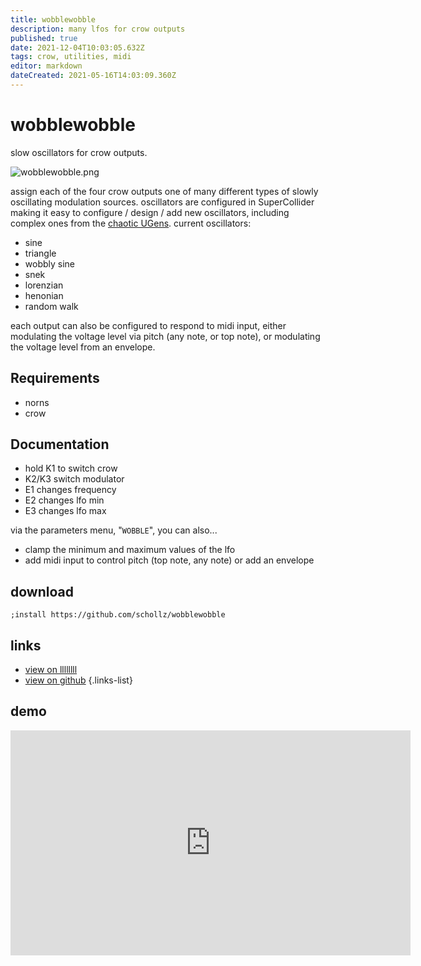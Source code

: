 ```yaml
---
title: wobblewobble
description: many lfos for crow outputs
published: true
date: 2021-12-04T10:03:05.632Z
tags: crow, utilities, midi
editor: markdown
dateCreated: 2021-05-16T14:03:09.360Z
---
```


# wobblewobble

slow oscillators for crow outputs.

![wobblewobble.png](/community/infinitedigits/wobblewobble.png)

assign each of the four crow outputs one of many different types of slowly oscillating modulation sources. oscillators are configured in SuperCollider making it easy to configure / design / add new oscillators, including complex ones from the [chaotic UGens](https://doc.sccode.org/Browse.html#UGens%3EGenerators%3EChaotic). current oscillators:

- sine
- triangle
- wobbly sine
- snek
- lorenzian
- henonian
- random walk

each output can also be configured to respond to midi input, either modulating the voltage level via pitch (any note, or top note), or modulating the voltage level from an envelope.

## Requirements

- norns
- crow

## Documentation

- hold K1 to switch crow
- K2/K3 switch modulator
- E1 changes frequency
- E2 changes lfo min
- E3 changes lfo max

via the parameters menu, "`WOBBLE`", you can also...

- clamp the minimum and maximum values of the lfo
- add midi input to control pitch (top note, any note) or add an envelope

## download

```
;install https://github.com/schollz/wobblewobble
```

## links

- [view on llllllll](https://llllllll.co/t/wobblewobble/45215)
- [view on github](https://github.com/schollz/wobblewobble)
{.links-list}

## demo

<iframe title="vimeo-player" src="https://player.vimeo.com/video/553165797?h=1cb093a4be" width="640" height="360" frameborder="0" allowfullscreen></iframe>

